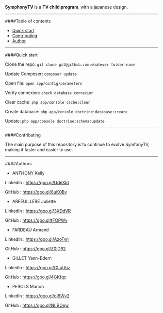 **SymphonyTV** is a **TV child program**, with a japanese design.  

---

####Table of contents

* [Quick start](#id-section1)
* [Contributing](#id-section2)
* [Author](#id-section3)

---
<div id='id-section1'/>

####Quick start

Clone the repo: ```git clone git@github.com:whatever folder-name```

Update Composer: ```composer update```

Open file: ```open app/config/parameters```

Verify connexion: ```check database connexion```

Clear cache: ```php app/console cache:clear```

Create database: ```php app/console doctrine:database:create```

Update: ```php app/console doctrine:schema:update```


---

<div id='id-section2'/>

####Contributing

The main purpose of this repository is to continue to evolve SymfonyTV, making it faster and easier to use. 

---

<div id='id-section3'/>


####Authors 
* ANTHONY Kelly 

LinkedIn : https://goo.gl/UdeXId

GitHub : https://goo.gl/6uK0Bv

* ARFEUILLERE Juliette

LinkedIn : https://goo.gl/3XDdVR

GitHub : https://goo.gl/tFQPWv

* FARDEAU Armand

LinkedIn : https://goo.gl/AzoTvn

GitHub : https://goo.gl/Z0jD92

* GILLET Yann-Edern

LinkedIn : https://goo.gl/CLuUbz

GitHub : https://goo.gl/4GKfqc

* PEROLS Marion

LinkedIn : https://goo.gl/oi8Wv2

GitHub : https://goo.gl/NLBOqw





